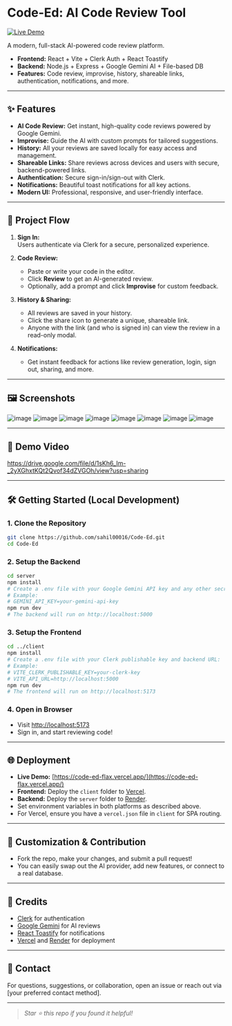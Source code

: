 # Code-Ed: AI Code Review Tool

[![Live Demo](https://img.shields.io/badge/Live%20Demo-code--ed--flax.vercel.app-brightgreen?style=flat-square)](https://code-ed-flax.vercel.app/)

A modern, full-stack AI-powered code review platform.  
- **Frontend:** React + Vite + Clerk Auth + React Toastify  
- **Backend:** Node.js + Express + Google Gemini AI + File-based DB  
- **Features:** Code review, improvise, history, shareable links, authentication, notifications, and more.

---

## ✨ Features

- **AI Code Review:** Get instant, high-quality code reviews powered by Google Gemini.
- **Improvise:** Guide the AI with custom prompts for tailored suggestions.
- **History:** All your reviews are saved locally for easy access and management.
- **Shareable Links:** Share reviews across devices and users with secure, backend-powered links.
- **Authentication:** Secure sign-in/sign-out with Clerk.
- **Notifications:** Beautiful toast notifications for all key actions.
- **Modern UI:** Professional, responsive, and user-friendly interface.

---

## 🚀 Project Flow

1. **Sign In:**  
   Users authenticate via Clerk for a secure, personalized experience.

2. **Code Review:**  
   - Paste or write your code in the editor.
   - Click **Review** to get an AI-generated review.
   - Optionally, add a prompt and click **Improvise** for custom feedback.

3. **History & Sharing:**  
   - All reviews are saved in your history.
   - Click the share icon to generate a unique, shareable link.
   - Anyone with the link (and who is signed in) can view the review in a read-only modal.

4. **Notifications:**  
   - Get instant feedback for actions like review generation, login, sign out, sharing, and more.

---

## 🖼️ Screenshots

![image](https://github.com/user-attachments/assets/f6695c21-dda6-4e55-957b-6592669918fc)
![image](https://github.com/user-attachments/assets/11151caf-45ea-4eba-bc08-6821d506cb27)
![image](https://github.com/user-attachments/assets/1780aa8d-2ee8-47e6-8f8e-3fd319b78715)
![image](https://github.com/user-attachments/assets/1abe03a5-bbb4-49df-b075-d0b5249ebed4)
![image](https://github.com/user-attachments/assets/d119a588-bfb2-4b51-84bf-cf4cca931853)
![image](https://github.com/user-attachments/assets/cb0607df-6b85-4e55-adfd-4d514aba2138)
![image](https://github.com/user-attachments/assets/ce5e19d3-4e91-4ed4-9959-83f1dba40f53)
![image](https://github.com/user-attachments/assets/0f74a1af-cfc2-40dd-aae9-f98dc99de6c6)

---

## 🎥 Demo Video

https://drive.google.com/file/d/1sKh6_Im-_2yXGhxtKQt2Qvof34dZVGOh/view?usp=sharing

---

## 🛠️ Getting Started (Local Development)

### **1. Clone the Repository**
```sh
git clone https://github.com/sahil00016/Code-Ed.git
cd Code-Ed
```

### **2. Setup the Backend**
```sh
cd server
npm install
# Create a .env file with your Google Gemini API key and any other secrets:
# Example:
# GEMINI_API_KEY=your-gemini-api-key
npm run dev
# The backend will run on http://localhost:5000
```

### **3. Setup the Frontend**
```sh
cd ../client
npm install
# Create a .env file with your Clerk publishable key and backend URL:
# Example:
# VITE_CLERK_PUBLISHABLE_KEY=your-clerk-key
# VITE_API_URL=http://localhost:5000
npm run dev
# The frontend will run on http://localhost:5173
```

### **4. Open in Browser**
- Visit [http://localhost:5173](http://localhost:5173)
- Sign in, and start reviewing code!

---

## 🌐 Deployment

- **Live Demo:** [https://code-ed-flax.vercel.app/](https://code-ed-flax.vercel.app/)
- **Frontend:** Deploy the `client` folder to [Vercel](https://vercel.com/).
- **Backend:** Deploy the `server` folder to [Render](https://render.com/).
- Set environment variables in both platforms as described above.
- For Vercel, ensure you have a `vercel.json` file in `client` for SPA routing.

---

## 📝 Customization & Contribution

- Fork the repo, make your changes, and submit a pull request!
- You can easily swap out the AI provider, add new features, or connect to a real database.

---

## 🙏 Credits

- [Clerk](https://clerk.com/) for authentication
- [Google Gemini](https://ai.google.dev/) for AI reviews
- [React Toastify](https://fkhadra.github.io/react-toastify/) for notifications
- [Vercel](https://vercel.com/) and [Render](https://render.com/) for deployment

---

## 📧 Contact

For questions, suggestions, or collaboration, open an issue or reach out via [your preferred contact method].

---

> _Star ⭐ this repo if you found it helpful!_




